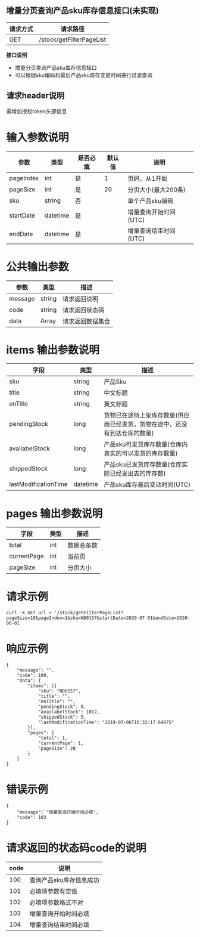 ## 增量分页查询产品sku库存信息接口(未实现)
请求方式 | 请求路径
---|---
GET | /stock/getFilterPageList

**接口说明**
*  增量分页查询产品sku库存信息接口
*  可以根据sku编码和最后产品sku库存变更时间进行过滤查询

## 请求header说明
需增加授权token头部信息

# 输入参数说明
参数 | 类型 |是否必填|默认值| 说明
---|---|---|---|---
pageIndex|int|是|1|页码，从1开始
pageSize|int|是|20|分页大小(最大200条)
sku|string|否||单个产品sku编码
startDate|datetime|是||增量查询开始时间(UTC)
endDate|datetime|是||增量查询结束时间(UTC)

#  公共输出参数
参数 | 类型|描述
---|---|---
message|string|请求返回说明
code|string|请求返回状态码
data|Array| 请求返回数据集合

# items 输出参数说明
字段 | 类型 |描述
---|---|---
sku|string|产品Sku
title|string | 中文标题
enTitle|string|英文标题
pendingStock|long|货物已在途待上架库存数量(供应商已经发货，货物在途中，还没有到达仓库的数量)
availabelStock|long|产品sku可发货库存数量(仓库内真实的可以发货的库存数量)
shippedStock|long|产品sku已发货库存数量(仓库实际已经发出去的库存数)
lastModificationTime|datetime|产品sku库存最后变动时间(UTC)

# pages 输出参数说明
字段 | 类型 |描述
---|---|---
total|int|数据总条数
currentPage|int|当前页
pageSize|int|分页大小
# 请求示例
```
curl -X GET url + '/stock/getFilterPageList?pageSize=10&pageIndex=1&sku=ND0157&startDate=2020-07-01&endDate=2020-08-01
```
# 响应示例
```
{
	"message": "",
	"code": 100,
	"data": {
		"items": [{
			"sku": "ND0157",
			"title": "",
			"enTitle": "",
			"pendingStock": 0,
			"availabelStock": 1012,
			"shippedStock": 5,
			"lastModificationTime": "2019-07-06T16:32:17.64875"
		}],
		"pages": {
			"total": 1,
			"currentPage": 1,
			"pageSize": 20
		}
	}
}
```
# 错误示例
```
{
	"message": "增量查询开始时间必填",
	"code": 103
}
```
# 请求返回的状态码code的说明
 code | 说明
---|---
100|查询产品sku库存信息成功
101|必填项参数有空值
102|必填项参数格式不对
103|增量查询开始时间必填
104|增量查询结束时间必填